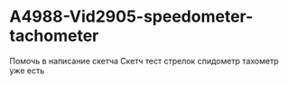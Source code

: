 # A4988-Vid2905-speedometer-tachometer
Помочь в написание скетча 
Cкетч тест стрелок спидометр тахометр уже есть 
